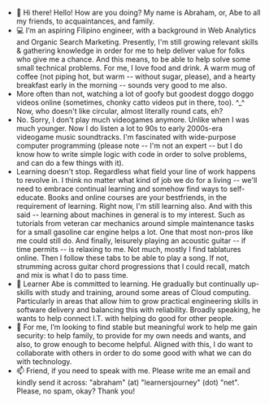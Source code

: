- 👋  Hi there! Hello! How are you doing? My name is Abraham, or, Abe to all my friends, to acquaintances, and family.
- 💻  I’m an aspiring Filipino engineer, with a background in Web Analytics and Organic Search Marketing. Presently, I'm still growing relevant skills & gathering knowledge in order for me to help deliver value for folks who give me a chance. And this means, to be able to help solve some small technical problems. For me, I love food and drink. A warm mug of coffee (not piping hot, but warm -- without sugar, please), and a hearty breakfast early in the morning -- sounds very good to me also.
- More often than not, watching a lot of goofy but goodest doggo doggo videos online (sometimes, chonky catto videos put in there, too). ^_^ Now, who doesn't like circular, almost literally round cats, eh?
- No. Sorry, I don't play much videogames anymore. Unlike when I was much younger. Now I do listen a lot to 90s to early 2000s-era videogame music soundtracks. I'm fascinated with wide-purpose computer programming (please note -- I'm not an expert -- but I do know how to write simple logic with code in order to solve problems, and can do a few things with it).
- Learning doesn't stop. Regardless what field your line of work happens to revolve in. I think no matter what kind of job we do for a living -- we'll need to embrace continual learning and somehow find ways to self-educate. Books and online courses are your bestfriends, in the requirement of learning. Right now, I'm still learning also. And with this said -- learning about machines in general is to my interest. Such as tutorials from veteran car mechanics around simple maintenance tasks for a small gasoline car engine helps a lot. One that most non-pros like me could still do. And finally, leisurely playing an acoustic guitar -- if time permits -- is relaxing to me. Not much, mostly I find tablatures online. Then I follow these tabs to be able to play a song. If not, strumming across guitar chord progressions that I could recall, match and mix is what I do to pass time. 
- 🌱  Learner Abe is committed to learning. He gradually but continually up-skills with study and training, around some areas of Cloud computing. Particularly in areas that allow him to grow practical engineering skills in software delivery and balancing this with reliability. Broadly speaking, he wants to help connect I.T. with helping do good for other people.
- 💞️  For me, I’m looking to find stable but meaningful work to help me gain security: to help family, to provide for my own needs and wants, and also, to grow enough to become helpful. Aligned with this, I do want to collaborate with others in order to do some good with what we can do with technology.
- 📫  Friend, if you need to speak with me. Please write me an email and kindly send it across: "abraham" (at) "learnersjourney" (dot) "net". Please, no spam, okay? Thank you!

<!---
abormate/abormate is a ✨ special ✨ repository because its `README.md` (this file) appears on your GitHub profile.
You can click the Preview link to take a look at your changes.
--->
